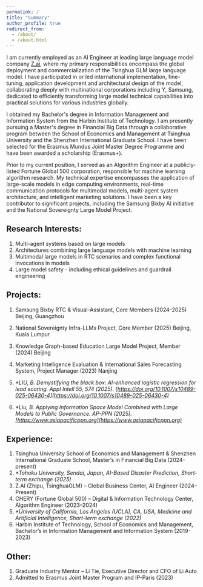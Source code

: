 ```yaml
---
permalink: /
title: "Summary"
author_profile: true
redirect_from: 
  - /about/
  - /about.html
---
```

I am currently employed as an AI Engineer at leading large language model company [Z.ai](https://z.ai), where my primary responsibilities encompass the global deployment and commercialization of the Tsinghua GLM large language model. I have participated in or led international implementation, fine-tuning, application development and architectural design of the model, collaborating deeply with multinational corporations including Y, Samsung, dedicated to efficiently transforming large model technical capabilities into practical solutions for various industries globally.

I obtained my Bachelor's degree in Information Management and Information System from the Harbin Institute of Technology. I am presently pursuing a Master's degree in Financial Big Data through a collaborative program between the School of Economics and Management at Tsinghua University and the Shenzhen International Graduate School. I have been selected for the Erasmus Mundus Joint Master Degree Programme and have been awarded a scholarship (Erasmus+).

Prior to my current position, I served as an Algorithm Engineer at a publicly-listed Fortune Global 500 corporation, responsible for machine learning algorithm research. My technical expertise encompasses the application of large-scale models in edge computing environments, real-time communication protocols for multimodal models, multi-agent system architecture, and intelligent marketing solutions. I have been a key contributor to significant projects, including the Samsung Bixby AI initiative and the National Sovereignty Large Model Project.

Research Interests:
------
1. Multi-agent systems based on large models
2. Architectures combining large language models with machine learning
3. Multimodal large models in RTC scenarios and complex functional invocations in models
4. Large model safety - including ethical guidelines and guardrail engineering

Projects:
------
1. Samsung Bixby RTC & Visual-Assistant, Core Members (2024-2025) Beijing, Guangzhou
2. National Sovereignty Infra-LLMs Project, Core Member (2025) Beijing, Kuala Lumpur
3. Knowledge Graph-based Education Large Model Project, Member (2024) Beijing
4. Marketing Intelligence Evaluation & International Sales Forecasting System, Project Manager (2023) Nanjing

1. <i>*LIU, B. Demystifying the black box: AI-enhanced logistic regression for lead scoring. Appl Intell 55, 574 (2025). [https://doi.org/10.1007/s10489-025-06430-4](https://doi.org/10.1007/s10489-025-06430-4)</i>
2. <i>*Liu, B. Applying Information Space Model Combined with Large Models to Public Governance. AP-PPN (2025). [https://www.asiapacificppn.org](https://www.asiapacificppn.org)</i>

Experience:
------
1. Tsinghua University School of Economics and Management & Shenzhen International Graduate School, Master’s in Financial Big Data (2024-present)
1. <i>*Tohoku University, Sendai, Japan, AI-Based Disaster Prediction, Short-term exchange (2025)</i>
1. Z.AI (Zhipu, TsinghuaGLM) – Global Business Center, AI Engineer (2024–Present)
1. CHERY (Fortune Global 500) – Digital & Information Technology Center, Algorithm Engineer (2023–2024)
1. <i>*University of California, Los Angeles (UCLA), CA, USA, Medicine and Artificial Intelligence, Short-term exchange (2022)</i>
1. Harbin Institute of Technology, School of Economics and Management, Bachelor’s in Information Management and Information System (2019-2023)

Other:
------
1. Graduate Industry Mentor – Li Tie, Executive Director and CFO of Li Auto 
1. Admitted to Erasmus Joint Master Program and IP-Paris (2023)
